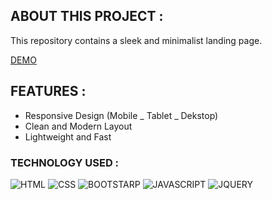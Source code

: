 ## ABOUT THIS PROJECT :

This repository contains a sleek and minimalist landing page.

[DEMO](https://anik0200.github.io/FIGMA-TO-HTML-L1/)

## FEATURES :

- Responsive Design (Mobile _ Tablet _ Dekstop)
- Clean and Modern Layout
- Lightweight and Fast

### TECHNOLOGY USED :

![HTML](https://img.shields.io/badge/HTML-red?style=for-the-badge)
![CSS](https://img.shields.io/badge/CSS-blue?style=for-the-badge)
![BOOTSTARP](https://img.shields.io/badge/BOOTSTARP-purple?style=for-the-badge)
![JAVASCRIPT](https://img.shields.io/badge/JAVASCRIPT-yellow?style=for-the-badge)
![JQUERY](https://img.shields.io/badge/JQUERY-black?style=for-the-badge)
